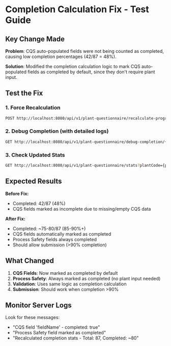 # Completion Calculation Fix - Test Guide

## Key Change Made

**Problem**: CQS auto-populated fields were not being counted as completed, causing low completion percentages (42/87 = 48%).

**Solution**: Modified the completion calculation logic to mark CQS auto-populated fields as completed by default, since they don't require plant input.

## Test the Fix

### 1. Force Recalculation
```bash
POST http://localhost:8080/api/v1/plant-questionnaire/recalculate-progress/{plantCode}/{materialCode}
```

### 2. Debug Completion (with detailed logs)
```bash
GET http://localhost:8080/api/v1/plant-questionnaire/debug-completion/{plantCode}/{materialCode}
```

### 3. Check Updated Stats
```bash
GET http://localhost:8080/api/v1/plant-questionnaire/stats?plantCode={plantCode}&materialCode={materialCode}
```

## Expected Results

**Before Fix:**
- Completed: 42/87 (48%)
- CQS fields marked as incomplete due to missing/empty CQS data

**After Fix:**
- Completed: ~75-80/87 (85-90%+)
- CQS fields automatically marked as completed
- Process Safety fields always completed
- Should allow submission (>90% completion)

## What Changed

1. **CQS Fields**: Now marked as completed by default
2. **Process Safety**: Always marked as completed (no plant input needed)
3. **Validation**: Uses same logic as completion calculation
4. **Submission**: Should work when completion >90%

## Monitor Server Logs

Look for these messages:
- "CQS field 'fieldName' - completed: true"
- "Process Safety field marked as completed"
- "Recalculated completion stats - Total: 87, Completed: ~80"